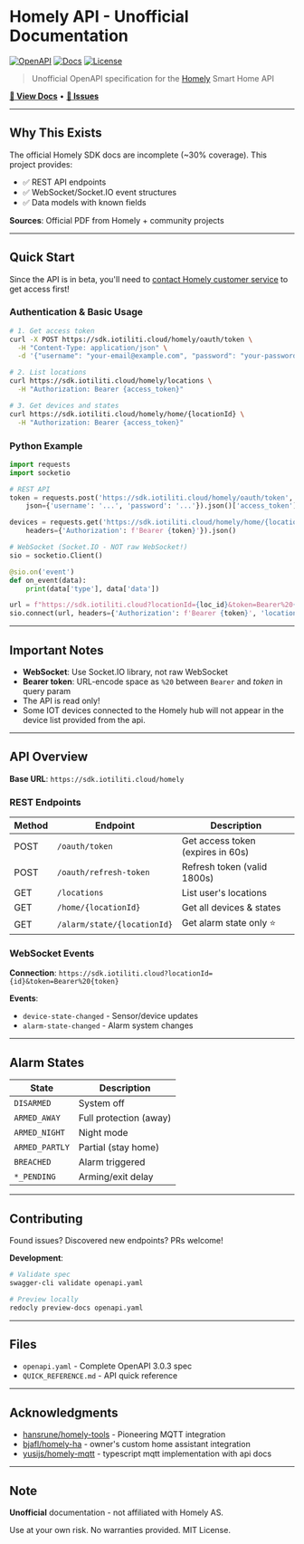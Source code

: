 # Homely API - Unofficial Documentation

[![OpenAPI](https://img.shields.io/badge/OpenAPI-3.0.3-green.svg)](https://spec.openapis.org/oas/v3.0.3)
[![Docs](https://img.shields.io/badge/docs-swagger-blue.svg)](https://YOUR-USERNAME.github.io/homely-api-docs/)
[![License](https://img.shields.io/badge/license-MIT-blue.svg)](LICENSE)

> Unofficial OpenAPI specification for the [Homely](https://homely.no/) Smart Home API

[**📖 View Docs**](https://bjafl.github.io/homely-api-docs/) • [**🐛 Issues**](https://github.com/bjafl/homely-api-docs/issues) 

---

## Why This Exists

The official Homely SDK docs are incomplete (~30% coverage). This project provides:
- ✅ REST API endpoints
- ✅ WebSocket/Socket.IO event structures
- ✅ Data models with known fields

**Sources**: Official PDF from Homely + community projects

---

## Quick Start

Since the API is in beta, you'll need to [contact Homely customer service](https://www.homely.no/kundeservice/?gad_campaignid=21674806763) to get access first!

### Authentication & Basic Usage

```bash
# 1. Get access token
curl -X POST https://sdk.iotiliti.cloud/homely/oauth/token \
  -H "Content-Type: application/json" \
  -d '{"username": "your-email@example.com", "password": "your-password"}'

# 2. List locations
curl https://sdk.iotiliti.cloud/homely/locations \
  -H "Authorization: Bearer {access_token}"

# 3. Get devices and states
curl https://sdk.iotiliti.cloud/homely/home/{locationId} \
  -H "Authorization: Bearer {access_token}"
```

### Python Example

```python
import requests
import socketio

# REST API
token = requests.post('https://sdk.iotiliti.cloud/homely/oauth/token', 
    json={'username': '...', 'password': '...'}).json()['access_token']

devices = requests.get('https://sdk.iotiliti.cloud/homely/home/{locationId}',
    headers={'Authorization': f'Bearer {token}'}).json()

# WebSocket (Socket.IO - NOT raw WebSocket!)
sio = socketio.Client()

@sio.on('event')
def on_event(data):
    print(data['type'], data['data'])

url = f"https://sdk.iotiliti.cloud?locationId={loc_id}&token=Bearer%20{token}"
sio.connect(url, headers={'Authorization': f'Bearer {token}', 'locationId': loc_id})
```

---

## Important Notes

- **WebSocket**: Use Socket.IO library, not raw WebSocket
- **Bearer token**: URL-encode space as `%20` between `Bearer` and _token_ in query param
- The API is read only!
- Some IOT devices connected to the Homely hub will not appear in the device list provided from the api.
  
---

## API Overview

**Base URL**: `https://sdk.iotiliti.cloud/homely`

### REST Endpoints

| Method | Endpoint | Description |
|--------|----------|-------------|
| POST | `/oauth/token` | Get access token (expires in 60s) |
| POST | `/oauth/refresh-token` | Refresh token (valid 1800s) |
| GET | `/locations` | List user's locations |
| GET | `/home/{locationId}` | Get all devices & states |
| GET | `/alarm/state/{locationId}` | Get alarm state only ⭐ |

### WebSocket Events

**Connection**: `https://sdk.iotiliti.cloud?locationId={id}&token=Bearer%20{token}`

**Events**:
- `device-state-changed` - Sensor/device updates
- `alarm-state-changed` - Alarm system changes

---

## Alarm States

| State | Description |
|-------|-------------|
| `DISARMED` | System off |
| `ARMED_AWAY` | Full protection (away) |
| `ARMED_NIGHT` | Night mode |
| `ARMED_PARTLY` | Partial (stay home) |
| `BREACHED` | Alarm triggered |
| `*_PENDING` | Arming/exit delay |

---

## Contributing

Found issues? Discovered new endpoints? PRs welcome!

**Development**:
```bash
# Validate spec
swagger-cli validate openapi.yaml

# Preview locally
redocly preview-docs openapi.yaml
```

---

## Files

- `openapi.yaml` - Complete OpenAPI 3.0.3 spec
- `QUICK_REFERENCE.md` - API quick reference

---

## Acknowledgments

- [hansrune/homely-tools](https://github.com/hansrune/homely-tools) - Pioneering MQTT integration
- [bjafl/homely-ha](https://github.com/bjafl/homely-ha) - owner's custom home assistant integration
- [yusijs/homely-mqtt](https://github.com/yusijs/homely-mqtt) - typescript mqtt implementation with api docs


---

## Note

**Unofficial** documentation - not affiliated with Homely AS.

Use at your own risk. No warranties provided. MIT License.

